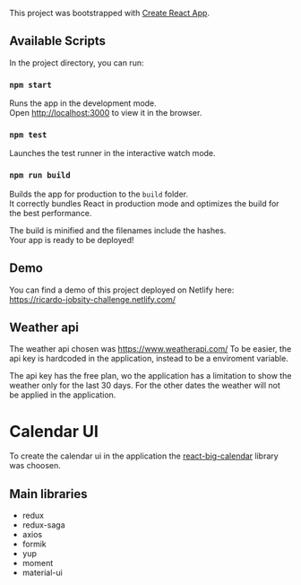 This project was bootstrapped with [Create React App](https://github.com/facebook/create-react-app).

## Available Scripts

In the project directory, you can run:

### `npm start`

Runs the app in the development mode.<br />
Open [http://localhost:3000](http://localhost:3000) to view it in the browser.

### `npm test`

Launches the test runner in the interactive watch mode.<br />

### `npm run build`

Builds the app for production to the `build` folder.<br />
It correctly bundles React in production mode and optimizes the build for the best performance.

The build is minified and the filenames include the hashes.<br />
Your app is ready to be deployed!

## Demo
You can find a demo of this project deployed on Netlify here: https://ricardo-jobsity-challenge.netlify.com/

## Weather api
The weather api chosen was https://www.weatherapi.com/ 
To be easier, the api key is hardcoded in the application, instead to be a enviroment variable.

The api key has the free plan, wo the application has a limitation to show the weather only for the last 30 days.
For the other dates the weather will not be applied in the application.

# Calendar UI
To create the calendar ui in the application the [react-big-calendar](https://github.com/jquense/react-big-calendar) library was choosen.

## Main libraries
- redux
- redux-saga
- axios
- formik 
- yup
- moment
- material-ui


